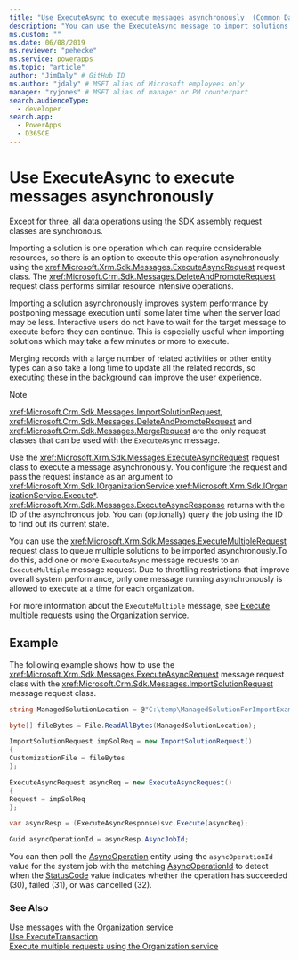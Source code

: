 ```yaml
---
title: "Use ExecuteAsync to execute messages asynchronously  (Common Data Service) | Microsoft Docs" # Intent and product brand in a unique string of 43-59 chars including spaces
description: "You can use the ExecuteAsync message to import solutions asynchronously" # 115-145 characters including spaces. This abstract displays in the search result.
ms.custom: ""
ms.date: 06/08/2019
ms.reviewer: "pehecke"
ms.service: powerapps
ms.topic: "article"
author: "JimDaly" # GitHub ID
ms.author: "jdaly" # MSFT alias of Microsoft employees only
manager: "ryjones" # MSFT alias of manager or PM counterpart
search.audienceType: 
  - developer
search.app: 
  - PowerApps
  - D365CE
---
```

# Use ExecuteAsync to execute messages asynchronously

Except for three, all data operations using the SDK assembly request classes are synchronous.

Importing a solution is one operation which can require considerable resources, so there is an option to execute this operation asynchronously using the <xref:Microsoft.Xrm.Sdk.Messages.ExecuteAsyncRequest> request class. The <xref:Microsoft.Crm.Sdk.Messages.DeleteAndPromoteRequest> request class performs similar resource intensive operations.

Importing a solution asynchronously improves system performance by postponing message execution until some later time when the server load may be less. Interactive users do not have to wait for the target message to execute before they can continue. This is especially useful when importing solutions which may take a few minutes or more to execute.  

Merging records with a large number of related activities or other entity types can also take a long time to update all the related records, so executing these in the background can improve the user experience.
  
> [!NOTE]
>  <xref:Microsoft.Crm.Sdk.Messages.ImportSolutionRequest>, <xref:Microsoft.Crm.Sdk.Messages.DeleteAndPromoteRequest> and <xref:Microsoft.Crm.Sdk.Messages.MergeRequest> are the only request classes that can be used with the `ExecuteAsync` message.
  
Use the <xref:Microsoft.Xrm.Sdk.Messages.ExecuteAsyncRequest> request class to execute a message asynchronously. You configure the request and pass the request instance as an argument to <xref:Microsoft.Xrm.Sdk.IOrganizationService>.<xref:Microsoft.Xrm.Sdk.IOrganizationService.Execute*>. <xref:Microsoft.Xrm.Sdk.Messages.ExecuteAsyncResponse> returns with the ID of the asynchronous job. You can (optionally) query the job using the ID to find out its current state.  
  
You can use the <xref:Microsoft.Xrm.Sdk.Messages.ExecuteMultipleRequest> request class to queue multiple solutions to be imported asynchronously.To do this, add one or more `ExecuteAsync` message requests to an `ExecuteMultiple` message request. Due to throttling restrictions that improve overall system performance, only one message running asynchronously is allowed to execute at a time for each organization.

For more information about the `ExecuteMultiple` message, see [Execute multiple requests using the Organization service](execute-multiple-requests.md).  

## Example

The following example shows how to use the <xref:Microsoft.Xrm.Sdk.Messages.ExecuteAsyncRequest> message request class with the <xref:Microsoft.Crm.Sdk.Messages.ImportSolutionRequest> message request class.

```csharp
string ManagedSolutionLocation = @"C:\temp\ManagedSolutionForImportExample.zip";

byte[] fileBytes = File.ReadAllBytes(ManagedSolutionLocation);

ImportSolutionRequest impSolReq = new ImportSolutionRequest()
{
CustomizationFile = fileBytes
};

ExecuteAsyncRequest asyncReq = new ExecuteAsyncRequest()
{
Request = impSolReq
};

var asyncResp = (ExecuteAsyncResponse)svc.Execute(asyncReq);

Guid asyncOperationId = asyncResp.AsyncJobId;
```
You can then poll the [AsyncOperation](../reference/entities/asyncoperation.md) entity using the `asyncOperationId` value for the system job with the matching [AsyncOperationId](../reference/entities/asyncoperation.md#BKMK_AsyncOperationId) to detect when the [StatusCode](../reference/entities/asyncoperation.md#BKMK_StatusCode) value indicates whether the operation has succeeded (30), failed (31), or was cancelled (32).

### See Also

[Use messages with the Organization service](use-messages.md)<br />
[Use ExecuteTransaction](use-executetransaction.md)<br />
[Execute multiple requests using the Organization service](execute-multiple-requests.md)


  
